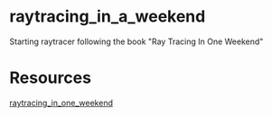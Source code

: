 # raytracing_in_a_weekend
Starting raytracer following the book "Ray Tracing In One Weekend"

# Resources
[raytracing_in_one_weekend](https://raytracing.github.io/books/RayTracingInOneWeekend.html)
